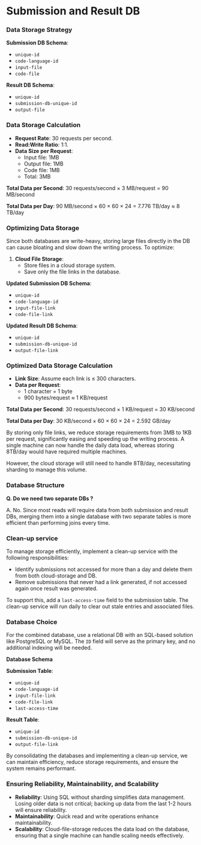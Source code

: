 # Submission and Result DB

### Data Storage Strategy

**Submission DB Schema**:
- `unique-id`
- `code-language-id`
- `input-file`
- `code-file`

**Result DB Schema**:
- `unique-id`
- `submission-db-unique-id`
- `output-file`

### Data Storage Calculation

- **Request Rate**: 30 requests per second.
- **Read:Write Ratio**: 1:1.
- **Data Size per Request**: 
  - Input file: 1MB
  - Output file: 1MB
  - Code file: 1MB
  - Total: 3MB

**Total Data per Second**: 
30 requests/second × 3 MB/request = 90 MB/second

**Total Data per Day**:
90 MB/second × 60 × 60 × 24 = 7.776 TB/day ≈ 8 TB/day

### Optimizing Data Storage

Since both databases are write-heavy, storing large files directly in the DB can cause bloating
and slow down the writing process. To optimize:

1. **Cloud File Storage**:
   - Store files in a cloud storage system.
   - Save only the file links in the database.

**Updated Submission DB Schema**:
- `unique-id`
- `code-language-id`
- `input-file-link`
- `code-file-link`

**Updated Result DB Schema**:
- `unique-id`
- `submission-db-unique-id`
- `output-file-link`

### Optimized Data Storage Calculation

- **Link Size**: Assume each link is ≤ 300 characters.
- **Data per Request**: 
  - 1 character = 1 byte
  - 900 bytes/request ≈ 1 KB/request

**Total Data per Second**:
30 requests/second × 1 KB/request = 30 KB/second

**Total Data per Day**:
30 KB/second × 60 × 60 × 24 = 2.592 GB/day

By storing only file links, we reduce storage requirements from 3MB to 1KB per request,
significantly easing and speeding up the writing process. A single machine can now handle the daily
data load, whereas storing 8TB/day would have required multiple machines.

However, the cloud storage will still need to handle 8TB/day, necessitating sharding to manage this
volume.

### Database Structure

**Q. Do we need two separate DBs ?**

A. No. Since most reads will require data from both submission and result DBs, merging them into a
single database with two separate tables is more efficient than performing joins every time.

### Clean-up service

To manage storage efficiently, implement a clean-up service with the following responsibilities:
- Identify submissions not accessed for more than a day and delete them from both cloud-storage and DB.
- Remove submissions that never had a link generated, if not accessed again once result was generated.

To support this, add a `last-access-time` field to the submission table. The clean-up service will
run daily to clear out stale entries and associated files.

### Database Choice

For the combined database, use a relational DB with an SQL-based solution like PostgreSQL or MySQL.
The `ID` field will serve as the primary key, and no additional indexing will be needed.

**Database Schema**

**Submission Table**:
- `unique-id`
- `code-language-id`
- `input-file-link`
- `code-file-link`
- `last-access-time`

**Result Table**:
- `unique-id`
- `submission-db-unique-id`
- `output-file-link`

By consolidating the databases and implementing a clean-up service, we can maintain efficiency,
reduce storage requirements, and ensure the system remains performant.

### Ensuring Reliability, Maintainability, and Scalability

- **Reliability**: Using SQL without sharding simplifies data management. Losing older data is not
critical; backing up data from the last 1-2 hours will ensure reliability.
- **Maintainability**: Quick read and write operations enhance maintainability.
- **Scalability**: Cloud-file-storage reduces the data load on the database, ensuring that a single
machine can handle scaling needs effectively.
